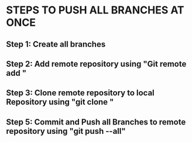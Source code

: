 # STEPS TO PUSH ALL BRANCHES AT ONCE
## Step 1: Create all branches
## Step 2: Add remote repository using "Git remote add <URL>"
## Step 3: Clone remote repository to local Repository using "git clone <URL>"
## Step 5: Commit and Push all Branches to remote repository using "git push --all"
##